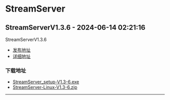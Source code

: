 # StreamServer
## StreamServerV1.3.6 - 2024-06-14 02:21:16
StreamServerV1.3.6
*  [发布地址](https://github.com/jadehh/StreamServer/releases/tag/V1.3.6)
*  [详细地址](https://github.com/jadehh/jadehh_file/releases/tag/StreamServerV1.3.6)
### 下载地址
* [StreamServer_setup-V1.3-6.exe](https://gh.ddlc.top/https://github.com/jadehh/jadehh_file/releases/download/StreamServerV1.3.6/StreamServer_setup-V1.3-6.exe)
* [StreamServer-Linux-V1.3-6.zip](https://gh.ddlc.top/https://github.com/jadehh/jadehh_file/releases/download/StreamServerV1.3.6/StreamServer-Linux-V1.3-6.zip)
----